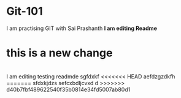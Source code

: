 # Git-101
I am practising GIT with Sai Prashanth
<b>I am editing Readme</b>
<h1>this is a new change</h1>
<br>
I am editing testing readmde
sgfdxkf
<<<<<<< HEAD
aefdzgzdkfh
=======
sfdxkjdzs
sefcxbdljcvxd
d
>>>>>>> d40b7fbf489622540f35b0814e34fd5007ab80d1

